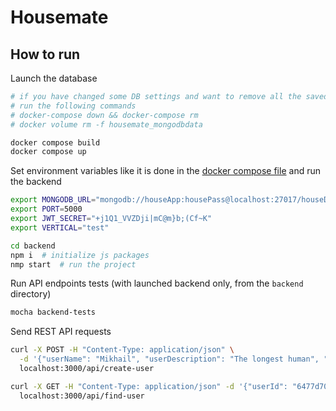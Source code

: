 # Housemate

## How to run

Launch the database
```bash
# if you have changed some DB settings and want to remove all the saved data,
# run the following commands
# docker-compose down && docker-compose rm
# docker volume rm -f housemate_mongodbdata

docker compose build
docker compose up
```

Set environment variables like it is done in the [docker compose file](docker-compose.yml) and run the backend
```bash
export MONGODB_URL="mongodb://houseApp:housePass@localhost:27017/houseDB?retryWrites=true&w=majority"
export PORT=5000
export JWT_SECRET="+j1Q1_VVZDji|mC@m}b;(Cf~K"
export VERTICAL="test"

cd backend
npm i  # initialize js packages
nmp start  # run the project
```

Run API endpoints tests (with launched backend only, from the `backend` directory)
```bash
mocha backend-tests
```


Send REST API requests
```bash
curl -X POST -H "Content-Type: application/json" \
  -d '{"userName": "Mikhail", "userDescription": "The longest human", "userPassword": "qwerty", "userPicture": 123, "userSpacesId": [69, 96]}' \
  localhost:3000/api/create-user

curl -X GET -H "Content-Type: application/json" -d '{"userId": "6477d70d31b225820c91362d"}' \
  localhost:3000/api/find-user
```
